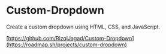 # Custom-Dropdown
Create a custom dropdown using HTML, CSS, and JavaScript.

[https://github.com/RizqiJagad/Custom-Dropdown](https://roadmap.sh/projects/custom-dropdown)
